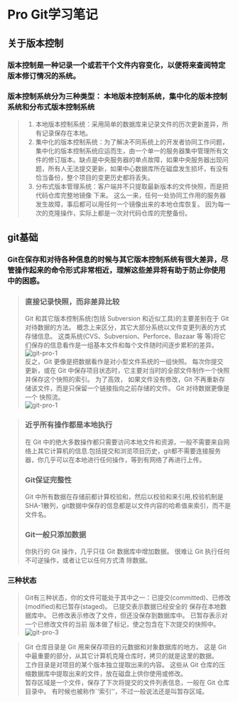 Pro Git学习笔记
=

## 关于版本控制
### 版本控制是一种记录一个或若干个文件内容变化，以便将来查阅特定版本修订情况的系统。
### 版本控制系统分为三种类型： 本地版本控制系统，集中化的版本控制系统和分布式版本控制系统
>1. 本地版本控制系统：采用简单的数据库来记录文件的历次更新差异，所有记录保存在本地。
>2. 集中化的版本控制系统：为了解决不同系统上的开发者协同工作问题，集中化的版本控制系统应运而生，由一个单一的服务器集中管理所有文件的修订版本。缺点是中央服务器的单点故障，如果中央服务器出现问题，所有人无法提交更新，如果中心数据库所在磁盘发生损坏，有没有恰当备份，整个项目的变更历史都将丢失。
>3. 分布式版本管理系统：客户端并不只提取最新版本的文件快照，而是把代码仓库完整地镜像 下来。 这么一来，任何一处协同工作用的服务器发生故障，事后都可以用任何一个镜像出来的本地仓库恢复。 因为每一次的克隆操作，实际上都是一次对代码仓库的完整备份。


## git基础
### Git在保存和对待各种信息的时候与其它版本控制系统有很大差异，尽管操作起来的命令形式非常相近，理解这些差异将有助于防止你使用中的困惑。

>### 直接记录快照，而非差异比较  
>Git 和其它版本控制系统(包括 Subversion 和近似工具)的主要差别在于 Git 对待数据的方法。 概念上来区分，其它大部分系统以文件变更列表的方式存储信息。 这类系统(CVS、Subversion、Perforce、Bazaar 等 等)将它们保存的信息看作是一组基本文件和每个文件随时间逐步累积的差异。  
>![git-pro-1](http://git.wangxutech.com/web/frontend/notes/books/raw/master/images/git-pro-1.jpg)  
>反之，Git 更像是把数据看作是对小型文件系统的一组快照。 每次你提交 更新，或在 Git 中保存项目状态时，它主要对当时的全部文件制作一个快照并保存这个快照的索引。 为了高效， 如果文件没有修改，Git 不再重新存储该文件，而是只保留一个链接指向之前存储的文件。 Git 对待数据更像是 一个 快照流。  
>![git-pro-1](http://git.wangxutech.com/web/frontend/notes/books/raw/master/images/git-pro-1.jpg)

>### 近乎所有操作都是本地执行
>在 Git 中的绝大多数操作都只需要访问本地文件和资源，一般不需要来自网络上其它计算机的信息.包括提交和浏览项目历史，git都不需要连接服务器，你几乎可以在本地进行任何操作，等到有网络了再进行上传。  
>### Git保证完整性
>Git 中所有数据在存储前都计算校验和，然后以校验和来引用,校验机制是SHA-1散列，git数据中保存的信息都是以文件内容的哈希值来索引，而不是文件名。
>### Git一般只添加数据
>你执行的 Git 操作，几乎只往 Git 数据库中增加数据。 很难让 Git 执行任何不可逆操作，或者让它以任何方式清 除数据。
### 三种状态
>Git有三种状态，你的文件可能处于其中之一：已提交(committed)、已修改(modified)和已暂存(staged)。 已提交表示数据已经安全的 保存在本地数据库中。 已修改表示修改了文件，但还没保存到数据库中。 已暂存表示对一个已修改文件的当前 版本做了标记，使之包含在下次提交的快照中。
>![git-pro-3](http://git.wangxutech.com/web/frontend/notes/books/raw/master/images/git-pro-3.jpg)

>Git 仓库目录是 Git 用来保存项目的元数据和对象数据库的地方。 这是 Git 中最重要的部分，从其它计算机克隆仓库时，拷贝的就是这里的数据。  
>工作目录是对项目的某个版本独立提取出来的内容。 这些从 Git 仓库的压缩数据库中提取出来的文件，放在磁盘上供你使用或修改。  
>暂存区域是一个文件，保存了下次将提交的文件列表信息，一般在 Git 仓库目录中。 有时候也被称作`‘索引’'，不过一般说法还是叫暂存区域。  